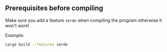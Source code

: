 ## Prerequisites before compiling

Make sure you add a feature `serde` when compiling the program otherwise it won't work!

Example:
```sh
cargo build --features serde
```

